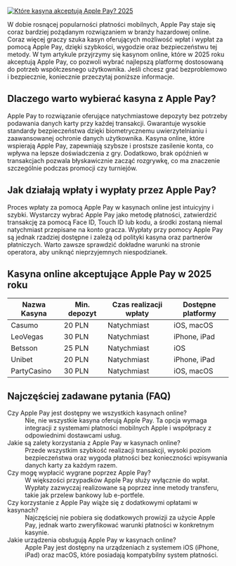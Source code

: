 [![Które kasyna akceptują Apple Pay? 2025](https://123-caf.pages.dev/gitsignup.png)](https://vrmoo.ru/Bt82HjjY)

<p>W dobie rosnącej popularności płatności mobilnych, Apple Pay staje się coraz bardziej pożądanym rozwiązaniem w branży hazardowej online. Coraz więcej graczy szuka kasyn oferujących możliwość wpłat i wypłat za pomocą Apple Pay, dzięki szybkości, wygodzie oraz bezpieczeństwu tej metody. W tym artykule przyjrzymy się kasynom online, które w 2025 roku akceptują Apple Pay, co pozwoli wybrać najlepszą platformę dostosowaną do potrzeb współczesnego użytkownika. Jeśli chcesz grać bezproblemowo i bezpiecznie, koniecznie przeczytaj poniższe informacje.</p>  <h2>Dlaczego warto wybierać kasyna z Apple Pay?</h2> <p>Apple Pay to rozwiązanie oferujące natychmiastowe depozyty bez potrzeby podawania danych karty przy każdej transakcji. Gwarantuje wysokie standardy bezpieczeństwa dzięki biometrycznemu uwierzytelnianiu i zaawansowanej ochronie danych użytkownika. Kasyna online, które wspierają Apple Pay, zapewniają szybsze i prostsze zasilenie konta, co wpływa na lepsze doświadczenia z gry. Dodatkowo, brak opóźnień w transakcjach pozwala błyskawicznie zacząć rozgrywkę, co ma znaczenie szczególnie podczas promocji czy turniejów.</p>  <h2>Jak działają wpłaty i wypłaty przez Apple Pay?</h2> <p>Proces wpłaty za pomocą Apple Pay w kasynach online jest intuicyjny i szybki. Wystarczy wybrać Apple Pay jako metodę płatności, zatwierdzić transakcję za pomocą Face ID, Touch ID lub kodu, a środki zostaną niemal natychmiast przepisane na konto gracza. Wypłaty przy pomocy Apple Pay są jednak rzadziej dostępne i zależą od polityki kasyna oraz partnerów płatniczych. Warto zawsze sprawdzić dokładne warunki na stronie operatora, aby uniknąć nieprzyjemnych niespodzianek.</p>  <h2>Kasyna online akceptujące Apple Pay w 2025 roku</h2> <table>   <thead>     <tr>       <th>Nazwa Kasyna</th>       <th>Min. depozyt</th>       <th>Czas realizacji wpłaty</th>       <th>Dostępne platformy</th>     </tr>   </thead>   <tbody>     <tr>       <td>Casumo</td>       <td>20 PLN</td>       <td>Natychmiast</td>       <td>iOS, macOS</td>     </tr>     <tr>       <td>LeoVegas</td>       <td>30 PLN</td>       <td>Natychmiast</td>       <td>iPhone, iPad</td>     </tr>     <tr>       <td>Betsson</td>       <td>25 PLN</td>       <td>Natychmiast</td>       <td>iOS</td>     </tr>     <tr>       <td>Unibet</td>       <td>20 PLN</td>       <td>Natychmiast</td>       <td>iPhone, iPad</td>     </tr>     <tr>       <td>PartyCasino</td>       <td>30 PLN</td>       <td>Natychmiast</td>       <td>iOS, macOS</td>     </tr>   </tbody> </table>  <h2>Najczęściej zadawane pytania (FAQ)</h2> <dl>   <dt>Czy Apple Pay jest dostępny we wszystkich kasynach online?</dt>   <dd>Nie, nie wszystkie kasyna oferują Apple Pay. Ta opcja wymaga integracji z systemami płatności mobilnych Apple i współpracy z odpowiednimi dostawcami usług.</dd>    <dt>Jakie są zalety korzystania z Apple Pay w kasynach online?</dt>   <dd>Przede wszystkim szybkość realizacji transakcji, wysoki poziom bezpieczeństwa oraz wygoda płatności bez konieczności wpisywania danych karty za każdym razem.</dd>    <dt>Czy mogę wypłacić wygrane poprzez Apple Pay?</dt>   <dd>W większości przypadków Apple Pay służy wyłącznie do wpłat. Wypłaty zazwyczaj realizowane są poprzez inne metody transferu, takie jak przelew bankowy lub e-portfele.</dd>    <dt>Czy korzystanie z Apple Pay wiąże się z dodatkowymi opłatami w kasynach?</dt>   <dd>Najczęściej nie pobiera się dodatkowych prowizji za użycie Apple Pay, jednak warto zweryfikować warunki płatności w konkretnym kasynie.</dd>    <dt>Jakie urządzenia obsługują Apple Pay w kasynach online?</dt>   <dd>Apple Pay jest dostępny na urządzeniach z systemem iOS (iPhone, iPad) oraz macOS, które posiadają kompatybilny system płatności.</dd> </dl>